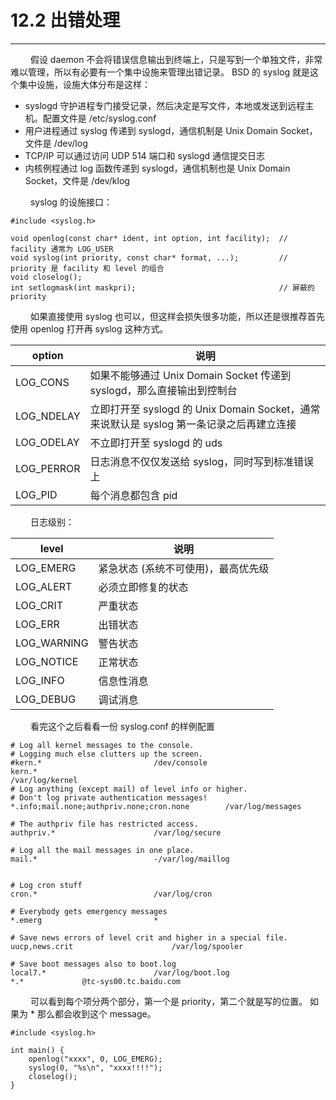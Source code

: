# 12.2 出错处理
***

&emsp;&emsp;
假设 daemon 不会将错误信息输出到终端上，只是写到一个单独文件，非常难以管理，所以有必要有一个集中设施来管理出错记录。
BSD 的 syslog 就是这个集中设施，设施大体分布是这样：

+ syslogd 守护进程专门接受记录，然后决定是写文件，本地或发送到远程主机。配置文件是 /etc/syslog.conf
+ 用户进程通过 syslog 传递到 syslogd，通信机制是 Unix Domain Socket，文件是 /dev/log
+ TCP/IP 可以通过访问 UDP 514 端口和 syslogd 通信提交日志
+ 内核例程通过 log 函数传递到 syslogd，通信机制也是 Unix Domain Socket，文件是 /dev/klog

&emsp;&emsp;
syslog 的设施接口：

    #include <syslog.h>
    
    void openlog(const char* ident, int option, int facility);  // facility 通常为 LOG_USER
    void syslog(int priority, const char* format, ...);         // priority 是 facility 和 level 的组合
    void closelog();
    int setlogmask(int maskpri);                                // 屏蔽的 priority

&emsp;&emsp;
如果直接使用 syslog 也可以，但这样会损失很多功能，所以还是很推荐首先使用 openlog 打开再 syslog 这种方式。

|option|说明|
| --- | --- |
|LOG\_CONS|如果不能够通过 Unix Domain Socket 传递到 syslogd，那么直接输出到控制台|
|LOG\_NDELAY|立即打开至 syslogd 的 Unix Domain Socket，通常来说默认是 syslog 第一条记录之后再建立连接|
|LOG\_ODELAY|不立即打开至 syslogd 的 uds|
|LOG\_PERROR|日志消息不仅仅发送给 syslog，同时写到标准错误上|
|LOG\_PID|每个消息都包含 pid|

&emsp;&emsp;
日志级别：

|level|说明|
| --- | --- |
|LOG\_EMERG|紧急状态 (系统不可使用)，最高优先级|
|LOG\_ALERT|必须立即修复的状态|
|LOG\_CRIT|严重状态|
|LOG\_ERR|出错状态|
|LOG\_WARNING|警告状态|
|LOG\_NOTICE|正常状态|
|LOG\_INFO|信息性消息|
|LOG\_DEBUG|调试消息|

&emsp;&emsp;
看完这个之后看看一份 syslog.conf 的样例配置

    # Log all kernel messages to the console.
    # Logging much else clutters up the screen.
    #kern.*							/dev/console
    kern.*                                                  /var/log/kernel
    # Log anything (except mail) of level info or higher.
    # Don't log private authentication messages!
    *.info;mail.none;authpriv.none;cron.none		/var/log/messages
    
    # The authpriv file has restricted access.
    authpriv.*						/var/log/secure
    
    # Log all the mail messages in one place.
    mail.*							-/var/log/maillog
    
    
    # Log cron stuff
    cron.*							/var/log/cron
    
    # Everybody gets emergency messages
    *.emerg							*
    
    # Save news errors of level crit and higher in a special file.
    uucp,news.crit						/var/log/spooler
    
    # Save boot messages also to boot.log
    local7.*						/var/log/boot.log
    *.*             @tc-sys00.tc.baidu.com

&emsp;&emsp;
可以看到每个项分两个部分，第一个是 priority，第二个就是写的位置。
如果为 * 那么都会收到这个 message。

    #include <syslog.h>
    
    int main() {
        openlog("xxxx", 0, LOG_EMERG);
        syslog(0, "%s\n", "xxxx!!!!");
        closelog();
    }